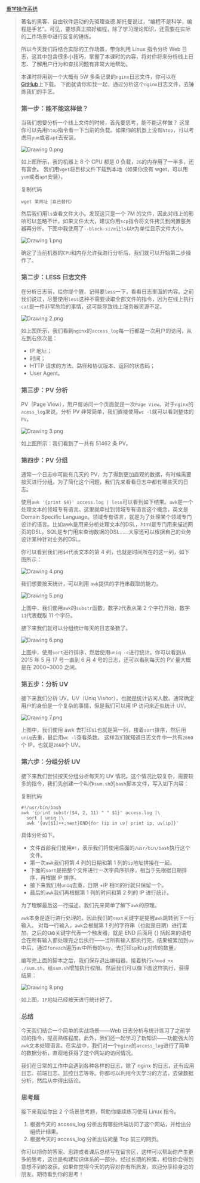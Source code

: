 [重学操作系统](https://kaiwu.lagou.com/course/courseInfo.htm?courseId=478&sid=20-h5Url-0&buyFrom=2&pageId=1pz4#/detail/pc?id=4617)



> 著名的黑客、自由软件运动的先驱理查德.斯托曼说过，“编程不是科学，编程是手艺”。可见，要想真正搞好编程，除了学习理论知识，还需要在实际的工作场景中进行反复的锤炼。
>
> 所以今天我们将结合实际的工作场景，带你利用 Linux 指令分析 Web 日志，这其中包含很多小技巧，掌握了本课时的内容，将对你将来分析线上日志、了解用户行为和查找问题有非常大地帮助。
>
> 本课时将用到一个大概有 5W 多条记录的`nginx`日志文件，你可以在[ GitHub](https://github.com/ramroll/lagou-os/blob/main/access.log)上下载。 下面就请你和我一起，通过分析这个`nginx`日志文件，去锤炼我们的手艺。
>
> ### 第一步：能不能这样做？
>
> 当我们想要分析一个线上文件的时候，首先要思考，能不能这样做？ 这里你可以先用`htop`指令看一下当前的负载。如果你的机器上没有`htop`，可以考虑用`yum`或者`apt`去安装。
>
> ![Drawing 0.png](https://s0.lgstatic.com/i/image/M00/5C/7F/CgqCHl-BkJ6AcP32AAduMy8fcSw412.png)
>
> 如上图所示，我的机器上 8 个 CPU 都是 0 负载，`2G`的内存用了一半多，还有富余。 我们用`wget`将目标文件下载到本地（如果你没有 wget，可以用`yum`或者`apt`安装）。
>
> 复制代码
>
> ```
> wget 某网址（自己替代）
> ```
>
> 然后我们用`ls`查看文件大小。发现这只是一个 7M 的文件，因此对线上的影响可以忽略不计。如果文件太大，建议你用`scp`指令将文件拷贝到闲置服务器再分析。下图中我使用了`--block-size`让`ls`以`M`为单位显示文件大小。
>
> ![Drawing 1.png](https://s0.lgstatic.com/i/image/M00/5C/74/Ciqc1F-BkKeAQDs9AACqJbZ2jCM025.png)
>
> 确定了当前机器的`CPU`和内存允许我进行分析后，我们就可以开始第二步操作了。
>
> ### 第二步：LESS 日志文件
>
> 在分析日志前，给你提个醒，记得要`less`一下，看看日志里面的内容。之前我们说过，尽量使用`less`这种不需要读取全部文件的指令，因为在线上执行`cat`是一件非常危险的事情，这可能导致线上服务器资源不足。
>
> ![Drawing 2.png](https://s0.lgstatic.com/i/image/M00/5C/7F/CgqCHl-BkK6AcDGvAAjaPXe-Nbc605.png)
>
> 如上图所示，我们看到`nginx`的`access_log`每一行都是一次用户的访问，从左到右依次是：
>
> - IP 地址；
> - 时间；
> - HTTP 请求的方法、路径和协议版本、返回的状态码；
> - User Agent。
>
> ### 第三步：PV 分析
>
> PV（Page View），用户每访问一个页面就是一次`Page View`。对于`nginx`的`acess_log`来说，分析 PV 非常简单，我们直接使用`wc -l`就可以看到整体的`PV`。
>
> ![Drawing 3.png](https://s0.lgstatic.com/i/image/M00/5C/74/Ciqc1F-BkL6AGiY-AABQPMnGu40979.png)
>
> 如上图所示：我们看到了一共有 51462 条 PV。
>
> ### 第四步：PV 分组
>
> 通常一个日志中可能有几天的 PV，为了得到更加直观的数据，有时候需要按天进行分组。为了简化这个问题，我们先来看看日志中都有哪些天的日志。
>
> 使用`awk '{print $4}' access.log | less`可以看到如下结果。`awk`是一个处理文本的领域专有语言。这里就牵扯到领域专有语言这个概念，英文是Domain Specific Language。领域专有语言，就是为了处理某个领域专门设计的语言。比如awk是用来分析处理文本的DSL，html是专门用来描述网页的DSL，SQL是专门用来查询数据的DSL……大家还可以根据自己的业务设计某种针对业务的DSL。
>
> 你可以看到我们用`$4`代表文本的第 4 列，也就是时间所在的这一列，如下图所示：
>
> ![Drawing 4.png](https://s0.lgstatic.com/i/image/M00/5C/7F/CgqCHl-BkMaAb421AAGUr-N08hM187.png)
>
> 我们想要按天统计，可以利用 `awk`提供的字符串截取的能力。
>
> ![Drawing 5.png](https://s0.lgstatic.com/i/image/M00/5C/7F/CgqCHl-BkMuAKo9UAAIcPR902XQ858.png)
>
> 上图中，我们使用`awk`的`substr`函数，数字`2`代表从第 2 个字符开始，数字`11`代表截取 11 个字符。
>
> 接下来我们就可以分组统计每天的日志条数了。
>
> ![Drawing 6.png](https://s0.lgstatic.com/i/image/M00/5C/7F/CgqCHl-BkNGAB-VgAASNmct9nQA628.png)
>
> 上图中，使用`sort`进行排序，然后使用`uniq -c`进行统计。你可以看到从 2015 年 5 月 17 号一直到 6 月 4 号的日志，还可以看到每天的 PV 量大概是在 2000~3000 之间。
>
> ### 第五步：分析 UV
>
> 接下来我们分析 UV。UV（Uniq Visitor），也就是统计访问人数。通常确定用户的身份是一个复杂的事情，但是我们可以用 IP 访问来近似统计 UV。
>
> ![Drawing 7.png](https://s0.lgstatic.com/i/image/M00/5C/74/Ciqc1F-BkNeAam2YAACxCjlKsvc488.png)
>
> 上图中，我们使用 awk 去打印`$1`也就是第一列，接着`sort`排序，然后用`uniq`去重，最后用`wc -l`查看条数。 这样我们就知道日志文件中一共有`2660`个 IP，也就是`2660`个 UV。
>
> ### 第六步：分组分析 UV
>
> 接下来我们尝试按天分组分析每天的 UV 情况。这个情况比较复杂，需要较多的指令，我们先创建一个叫作`sum.sh`的`bash`脚本文件，写入如下内容：
>
> 复制代码
>
> ```
> #!/usr/bin/bash
> awk '{print substr($4, 2, 11) " " $1}' access.log |\
> 	sort | uniq |\
> 	awk '{uv[$1]++;next}END{for (ip in uv) print ip, uv[ip]}'
> ```
>
> 具体分析如下。
>
> - 文件首部我们使用`#!`，表示我们将使用后面的`/usr/bin/bash`执行这个文件。
> - 第一次`awk`我们将第 4 列的日期和第 1 列的`ip`地址拼接在一起。
> - 下面的`sort`是把整个文件进行一次字典序排序，相当于先根据日期排序，再根据 IP 排序。
> - 接下来我们用`uniq`去重，日期 +IP 相同的行就只保留一个。
> - 最后的`awk`我们再根据第 1 列的时间和第 2 列的 IP 进行统计。
>
> 为了理解最后这一行描述，我们先来简单了解下`awk`的原理。
>
> `awk`本身是逐行进行处理的。因此我们的`next`关键字是提醒`awk`跳转到下一行输入。 对每一行输入，`awk`会根据第 1 列的字符串（也就是日期）进行累加。之后的`END`关键字代表一个触发器，就是 END 后面用 {} 括起来的语句会在所有输入都处理完之后执行——当所有输入都执行完，结果被累加到`uv`中后，通过`foreach`遍历`uv`中所有的`key`，去打印`ip`和`ip`对应的数量。
>
> 编写完上面的脚本之后，我们保存退出编辑器。接着执行`chmod +x ./sum.sh`，给`sum.sh`增加执行权限。然后我们可以像下图这样执行，获得结果：
>
> ![Drawing 8.png](https://s0.lgstatic.com/i/image/M00/5C/7F/CgqCHl-BkOKAfpNwAAOFk0EhDjU183.png)
>
> 如上图，`IP`地址已经按天进行统计好了。
>
> ### 总结
>
> 今天我们结合一个简单的实战场景——Web 日志分析与统计练习了之前学过的指令，提高熟练程度。此外，我们还一起学习了新知识——功能强大的`awk`文本处理语言。在实战中，我们对一个`nginx`的`access_log`进行了简单的数据分析，直观地获得了这个网站的访问情况。
>
> 我们在日常的工作中会遇到各种各样的日志，除了 nginx 的日志，还有应用日志、前端日志、监控日志等等。你都可以利用今天学习的方法，去做数据分析，然后从中得出结论。
>
> ### 思考题
>
> 接下来我给你出 2 个场景思考题，帮助你继续练习使用 Linux 指令。
>
> 1. 根据今天的 access_log 分析出有哪些终端访问了这个网站，并给出分组统计结果。
> 2. 根据今天的 access_log 分析出访问量 Top 前三的网页。
>
> 你可以把你的答案、思路或者课后总结写在留言区，这样可以帮助你产生更多的思考，这也是构建知识体系的一部分。经过长期的积累，相信你会得到意想不到的收获。如果你觉得今天的内容对你有所启发，欢迎分享给身边的朋友。期待看到你的思考！